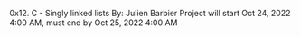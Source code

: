 0x12. C - Singly linked lists
By: Julien Barbier
 Project will start Oct 24, 2022 4:00 AM, must end by Oct 25, 2022 4:00 AM
